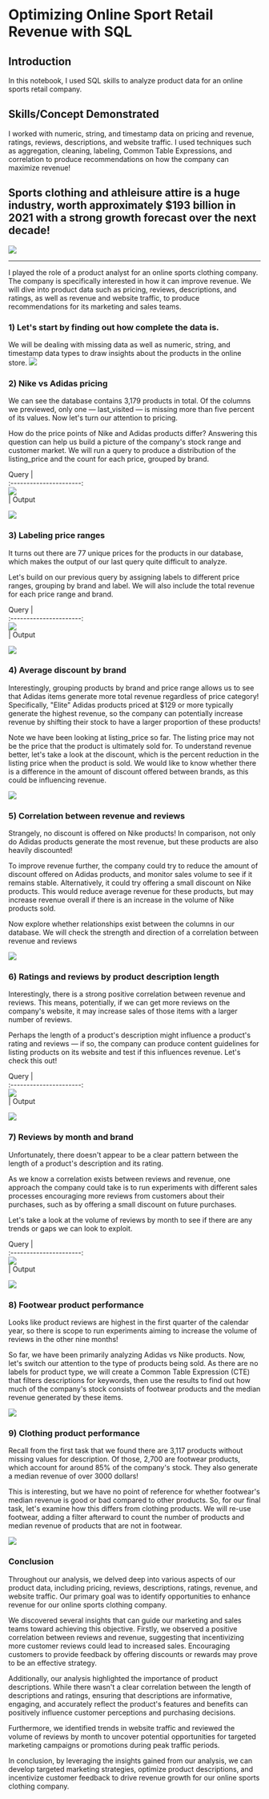 # Optimizing Online Sport Retail Revenue with SQL

## Introduction
In this notebook, I used  SQL skills to analyze product data for an online sports retail company.

## Skills/Concept Demonstrated
I worked with numeric, string, and timestamp data on pricing and revenue, ratings, reviews, descriptions, and website traffic.
I used techniques such as aggregation, cleaning, labeling, Common Table Expressions, and correlation to produce recommendations on how the company can maximize revenue!

## Sports clothing and athleisure attire is a huge industry, worth approximately $193 billion in 2021 with a strong growth forecast over the next decade!
![](Onlineimg.jpg)
___

I played the role of a product analyst for an online sports clothing company. The company is specifically interested in how it can improve revenue. We will dive into product data such as pricing, reviews, descriptions, and ratings, as well as revenue and website traffic, to produce recommendations for its marketing and sales teams.

### 1) Let's start by finding out how complete the data is.
We will be dealing with missing data as well as numeric, string, and timestamp data types to draw insights about the products in the online store.
![](Complete.jpg)

### 2) Nike vs Adidas pricing
We can see the database contains 3,179 products in total. Of the columns we previewed, only one — last_visited — is missing more than five percent of its values. Now let's turn our attention to pricing.

How do the price points of Nike and Adidas products differ? Answering this question can help us build a picture of the company's stock range and customer market. We will run a query to produce a distribution of the listing_price and the count for each price, grouped by brand.

  Query             |    
:----------------------:  
![](Pricediff.jpg)   
 |   Output 

![](PriceDiffOut.jpg)

### 3) Labeling price ranges
It turns out there are 77 unique prices for the products in our database, which makes the output of our last query quite difficult to analyze.

Let's build on our previous query by assigning labels to different price ranges, grouping by brand and label. We will also include the total revenue for each price range and brand.

  Query             |    
:----------------------:  
![](LabelAndRev.jpg)   
 |   Output 

![](LabelAndRevOut.jpg)

### 4) Average discount by brand
Interestingly, grouping products by brand and price range allows us to see that Adidas items generate more total revenue regardless of price category! Specifically, "Elite" Adidas products priced at $129 or more typically generate the highest revenue, so the company can potentially increase revenue by shifting their stock to have a larger proportion of these products!

Note we have been looking at listing_price so far. The listing price may not be the price that the product is ultimately sold for. To understand revenue better, let's take a look at the discount, which is the percent reduction in the listing price when the product is sold. We would like to know whether there is a difference in the amount of discount offered between brands, as this could be influencing revenue.

![](AvgDiscount.jpg)   

### 5) Correlation between revenue and reviews
Strangely, no discount is offered on Nike products! In comparison, not only do Adidas products generate the most revenue, but these products are also heavily discounted!

To improve revenue further, the company could try to reduce the amount of discount offered on Adidas products, and monitor sales volume to see if it remains stable. Alternatively, it could try offering a small discount on Nike products. This would reduce average revenue for these products, but may increase revenue overall if there is an increase in the volume of Nike products sold.

Now explore whether relationships exist between the columns in our database. We will check the strength and direction of a correlation between revenue and reviews

![](CorrRevR.jpg)   

### 6) Ratings and reviews by product description length
Interestingly, there is a strong positive correlation between revenue and reviews. This means, potentially, if we can get more reviews on the company's website, it may increase sales of those items with a larger number of reviews.

Perhaps the length of a product's description might influence a product's rating and reviews — if so, the company can produce content guidelines for listing products on its website and test if this influences revenue. Let's check this out!

  Query             |    
:----------------------:  
![](RatRev.jpg)   
 |   Output 

![](RatRevOut.jpg)

### 7) Reviews by month and brand
Unfortunately, there doesn't appear to be a clear pattern between the length of a product's description and its rating.

As we know a correlation exists between reviews and revenue, one approach the company could take is to run experiments with different sales processes encouraging more reviews from customers about their purchases, such as by offering a small discount on future purchases.

Let's take a look at the volume of reviews by month to see if there are any trends or gaps we can look to exploit.

  Query             |    
:----------------------:  
![](RevbyMthBrand.jpg)   
 |   Output 

![](RevbyMthBrandOut.jpg)

### 8) Footwear product performance
Looks like product reviews are highest in the first quarter of the calendar year, so there is scope to run experiments aiming to increase the volume of reviews in the other nine months!

So far, we have been primarily analyzing Adidas vs Nike products. Now, let's switch our attention to the type of products being sold. As there are no labels for product type, we will create a Common Table Expression (CTE) that filters descriptions for keywords, then use the results to find out how much of the company's stock consists of footwear products and the median revenue generated by these items.

![](ProPer.jpg)  

### 9) Clothing product performance
Recall from the first task that we found there are 3,117 products without missing values for description. Of those, 2,700 are footwear products, which account for around 85% of the company's stock. They also generate a median revenue of over 3000 dollars!

This is interesting, but we have no point of reference for whether footwear's median revenue is good or bad compared to other products. So, for our final task, let's examine how this differs from clothing products. We will re-use footwear, adding a filter afterward to count the number of products and median revenue of products that are not in footwear.

![](ProRev.jpg) 

### Conclusion
Throughout our analysis, we delved deep into various aspects of our product data, including pricing, reviews, descriptions, ratings, revenue, and website traffic. Our primary goal was to identify opportunities to enhance revenue for our online sports clothing company.

We discovered several insights that can guide our marketing and sales teams toward achieving this objective. Firstly, we observed a positive correlation between reviews and revenue, suggesting that incentivizing more customer reviews could lead to increased sales. Encouraging customers to provide feedback by offering discounts or rewards may prove to be an effective strategy.

Additionally, our analysis highlighted the importance of product descriptions. While there wasn't a clear correlation between the length of descriptions and ratings, ensuring that descriptions are informative, engaging, and accurately reflect the product's features and benefits can positively influence customer perceptions and purchasing decisions.

Furthermore, we identified trends in website traffic and reviewed the volume of reviews by month to uncover potential opportunities for targeted marketing campaigns or promotions during peak traffic periods.

In conclusion, by leveraging the insights gained from our analysis, we can develop targeted marketing strategies, optimize product descriptions, and incentivize customer feedback to drive revenue growth for our online sports clothing company.
